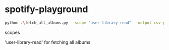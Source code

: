 # spotify-playground

```bash
python .\fetch_all_albums.py --scope "user-library-read" --output-csv-path "./all_albums.csv"
```

scopes

'user-library-read' for fetching all albums
